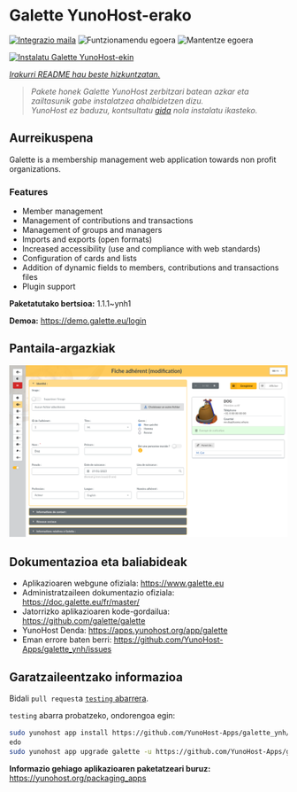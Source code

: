 <!--
Ohart ongi: README hau automatikoki sortu da <https://github.com/YunoHost/apps/tree/master/tools/readme_generator>ri esker
EZ editatu eskuz.
-->

# Galette YunoHost-erako

[![Integrazio maila](https://dash.yunohost.org/integration/galette.svg)](https://dash.yunohost.org/appci/app/galette) ![Funtzionamendu egoera](https://ci-apps.yunohost.org/ci/badges/galette.status.svg) ![Mantentze egoera](https://ci-apps.yunohost.org/ci/badges/galette.maintain.svg)

[![Instalatu Galette YunoHost-ekin](https://install-app.yunohost.org/install-with-yunohost.svg)](https://install-app.yunohost.org/?app=galette)

*[Irakurri README hau beste hizkuntzatan.](./ALL_README.md)*

> *Pakete honek Galette YunoHost zerbitzari batean azkar eta zailtasunik gabe instalatzea ahalbidetzen dizu.*  
> *YunoHost ez baduzu, kontsultatu [gida](https://yunohost.org/install) nola instalatu ikasteko.*

## Aurreikuspena

Galette is a membership management web application towards non profit organizations.

### Features

- Member management
- Management of contributions and transactions
- Management of groups and managers
- Imports and exports (open formats)
- Increased accessibility (use and compliance with web standards)
- Configuration of cards and lists
- Addition of dynamic fields to members, contributions and transactions files
- Plugin support


**Paketatutako bertsioa:** 1.1.1~ynh1

**Demoa:** <https://demo.galette.eu/login>

## Pantaila-argazkiak

![Galette(r)en pantaila-argazkia](./doc/screenshots/edit_member.png)

## Dokumentazioa eta baliabideak

- Aplikazioaren webgune ofiziala: <https://www.galette.eu>
- Administratzaileen dokumentazio ofiziala: <https://doc.galette.eu/fr/master/>
- Jatorrizko aplikazioaren kode-gordailua: <https://github.com/galette/galette>
- YunoHost Denda: <https://apps.yunohost.org/app/galette>
- Eman errore baten berri: <https://github.com/YunoHost-Apps/galette_ynh/issues>

## Garatzaileentzako informazioa

Bidali `pull request`a [`testing` abarrera](https://github.com/YunoHost-Apps/galette_ynh/tree/testing).

`testing` abarra probatzeko, ondorengoa egin:

```bash
sudo yunohost app install https://github.com/YunoHost-Apps/galette_ynh/tree/testing --debug
edo
sudo yunohost app upgrade galette -u https://github.com/YunoHost-Apps/galette_ynh/tree/testing --debug
```

**Informazio gehiago aplikazioaren paketatzeari buruz:** <https://yunohost.org/packaging_apps>
